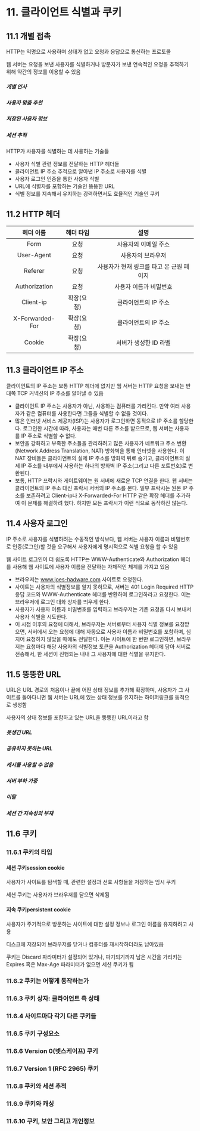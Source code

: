 # 11. 클라이언트 식별과 쿠키
## 11.1 개별 접촉
HTTP는 익명으로 사용하며 상태가 없고 요청과 응답으로 통신하는 프로토콜

웹 서버는 요청을 보낸 사용자를 식별하거나 방문자가 보낸 연속적인 요청을 추적하기 위해 약간의 정보를 이용할 수 있음

##### 개별 인사
##### 사용자 맞춤 추천
##### 저장된 사용자 정보
##### 세션 추적
HTTP가 사용자를 식별하는 데 사용하는 기술들

- 사용자 식별 관련 정보를 전달하는 HTTP 헤더들
- 클라이언트 IP 주소 추적으로 알아낸 IP 주소로 사용자를 식별
- 사용자 로그인 인증을 통한 사용자 식별
- URL에 식별자를 포함하는 기술인 뚱뚱한 URL
- 식별 정보를 지속해서 유지하는 강력하면서도 효율적인 기술인 쿠키

## 11.2 HTTP 헤더
|헤더 이름 | 헤더 타입 | 설명 |
|:--:|:--:|:--:|
|Form|요청|사용자의 이메일 주소|
|User-Agent|요청|사용자의 브라우저|
|Referer|요청|사용자가 현재 링크를 타고 온 근원 페이지|
|Authorization|요청|사용자 이름과 비밀번호|
|Client-ip|확장(요청)|클라이언트의 IP 주소|
|X-Forwarded-For|확장(요청)|클라이언트의 IP 주소|
|Cookie|확장(요청)|서버가 생성한 ID 라벨|

## 11.3 클라이언트 IP 주소
클라이언트의 IP 주소는 보통 HTTP 헤더에 없지만 웹 서버는 HTTP 요청을 보내는 반대쪽 TCP 커넥션의 IP 주소를 알아낼 수 있음
- 클라이언트 IP 주소는 사용자가 아닌, 사용하는 컴퓨터를 가리킨다. 만약 여러 사용자가 같은 컴퓨터를 사용한다면 그들을 식별할 수 없을 것이다.
- 많은 인터넷 서비스 제공자(ISP)는 사용자가 로그인하면 동적으로 IP 주소를 할당한다. 로그인한 시간에 따라, 사용자는 매번 다른 주소를 받으므로, 웹 서버는 사용자를 IP 주소로 식별할 수 없다.
- 보안을 강화하고 부족한 주소들을 관리하려고 많은 사용자가 네트워크 주소 변환(Network Address Translation, NAT) 방화벽을 통해 인터넷을 사용한다. 이 NAT 장비들은 클라이언트의 실제 IP 주소를 방화벽 뒤로 숨기고, 클라이언트의 실제 IP 주소를 내부에서 사용하는 하나의 방화벽 IP 주소(그리고 다른 포트번호)로 변환된다.
- 보통, HTTP 프락시와 게이트웨이는 원 서버에 새로운 TCP 연결을 한다. 웹 서버는 클라이언트의 IP 주소 대신 프락시 서버의 IP 주소를 본다. 일부 프락시는 원본 IP 주소를 보존하려고 Client-ip나 X-Forwarded-For HTTP 같은 확장 헤더를 추가하여 이 문제를 해결하려 했다. 하지만 모든 프락시가 이런 식으로 동작하진 않는다.

## 11.4 사용자 로그인
IP 주소로 사용자를 식별하려는 수동적인 방식보다, 웹 서버는 사용자 이름과 비밀번호로 인증(로그인)할 것을 요구해서 사용자에게 명시적으로 식별 요청을 할 수 있음

웹 사이트 로그인이 더 쉽도록 HTTP는 WWW-Authenticate와 Authorization 헤더를 사용해 웹 사이트에 사용자 이름을 전달하는 자체적인 체계를 가지고 있음

- 브라우저는 www.joes-hadware.com 사이트로 요청한다.
- 사이트는 사용자의 식별정보를 알지 못하므로, 서버는 401 Login Required HTTP 응답 코드와 WWW-Authenticate 헤더를 반환하여 로그인하라고 요청한다. 이는 브라우저에 로그인 대화 상자를 띄우게 한다.
- 사용자가 사용자 이름과 비밀번호를 입력하고 브라우저는 기존 요청을 다시 보내서 사용자 식별을 시도한다.
- 이 시점 이후의 요청에 대해서, 브라우저는 서버로부터 사용자 식별 정보를 요청받으면, 서버에서 오는 요청에 대해 자동으로 사용자 이름과 비밀번호를 포함하며, 심지어 요청하지 않았을 때에도 전달한다. 이는 사이트에 한 번만 로그인하면, 브라우저는 요청마다 해당 사용자의 식별정보 토큰을 Authorization 헤더에 담아 서버로 전송해서, 한 세션이 진행되는 내내 그 사용자에 대한 식별을 유지한다.

## 11.5 뚱뚱한 URL
URL은 URL 경로의 처음이나 끝에 어떤 상태 정보를 추가해 확장하며, 사용자가 그 사이트를 돌아다니면 웹 서버는 URL에 있는 상태 정보를 유지하는 하이퍼링크를 동적으로 생성함

사용자의 상태 정보를 포함하고 있는 URL을 뚱뚱한 URL이라고 함

##### 못생긴 URL
##### 공유하지 못하는 URL
##### 캐시를 사용할 수 없음
##### 서버 부하 가중
##### 이탈
##### 세션 간 지속성의 부재

## 11.6 쿠키
### 11.6.1 쿠키의 타입
#### 세션 쿠키session cookie
사용자가 사이트를 탐색할 때, 관련한 설정과 선호 사항들을 저장하는 임시 쿠키

세션 쿠키는 사용자가 브라우저를 닫으면 삭제됨
#### 지속 쿠키persistent cookie
사용자가 주기적으로 방문하는 사이트에 대한 설정 정보나 로그인 이름을 유지하려고 사용

디스크에 저장되어 브라우저를 닫거나 컴퓨터를 재시작하더라도 남아있음

쿠키는 Discard 파라미터가 설정되어 있거나, 파기되기까지 남은 시간을 가리키는 Expires 혹은 Max-Age 파라미터가 없으면 세션 쿠키가 됨

### 11.6.2 쿠키는 어떻게 동작하는가
### 11.6.3 쿠키 상자: 클라이언트 측 상태
### 11.6.4 사이트마다 각기 다른 쿠키들
### 11.6.5 쿠키 구성요소
### 11.6.6 Version 0(넷스케이프) 쿠키
### 11.6.7 Version 1 (RFC 2965) 쿠키
### 11.6.8 쿠키와 세션 추적
### 11.6.9 쿠키와 캐싱
### 11.6.10 쿠키, 보안 그리고 개인정보
